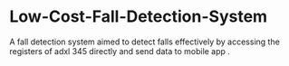 # Low-Cost-Fall-Detection-System
A fall detection system aimed to detect falls effectively by accessing the registers of adxl 345 directly and send data to mobile app .
